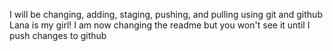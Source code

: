 I will be changing, adding, staging, pushing, and pulling using git and github
Lana is my girl!  I am now changing the readme but you won't see it until I push changes to github
